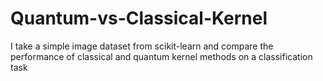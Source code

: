 # Quantum-vs-Classical-Kernel
I take a simple image dataset from scikit-learn and compare the performance of classical and quantum kernel methods on a classification task 
